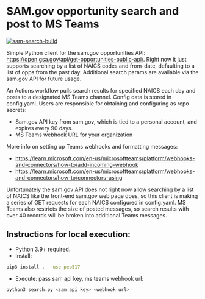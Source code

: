 # SAM.gov opportunity search and post to MS Teams
[![sam-search-build](https://github.com/MindPetalSoftwareSolutions/sam-search/actions/workflows/sam-search-build.yaml/badge.svg)](https://github.com/MindPetalSoftwareSolutions/sam-search/actions/workflows/sam-search-build.yaml)

Simple Python client for the sam.gov opportunities API: https://open.gsa.gov/api/get-opportunities-public-api/. Right now it just supports searching by a list of NAICS codes and from-date, defaulting to a list of opps from the past day. Additional search params are available via the sam.gov API for future usage.

An Actions workflow pulls search results for specified NAICS each day and posts to a designated MS Teams channel. Config data is stored in config.yaml. Users are responsible for obtaining and configuring as repo secrets:
- Sam.gov API key from sam.gov, which is tied to a personal account, and expires every 90 days.
- MS Teams webhook URL for your organization

More info on setting up Teams webhooks and formatting messages:
- https://learn.microsoft.com/en-us/microsoftteams/platform/webhooks-and-connectors/how-to/add-incoming-webhook
- https://learn.microsoft.com/en-us/microsoftteams/platform/webhooks-and-connectors/how-to/connectors-using

Unfortunately the sam.gov API does not right now allow searching by a list of NAICS like the front-end sam.gov web page does, so this client is making a series of GET requests for each NAICS configured in config.yaml. MS Teams also restricts the size of posted messages, so search results with over 40 records will be broken into additional Teams messages.

## Instructions for local execution:

- Python 3.9+ required.
- Install:

```sh
pip3 install . --use-pep517
```

- Execute: pass sam api key, ms teams webhook url:

```sh
python3 search.py <sam api key> <webhook url>
```
